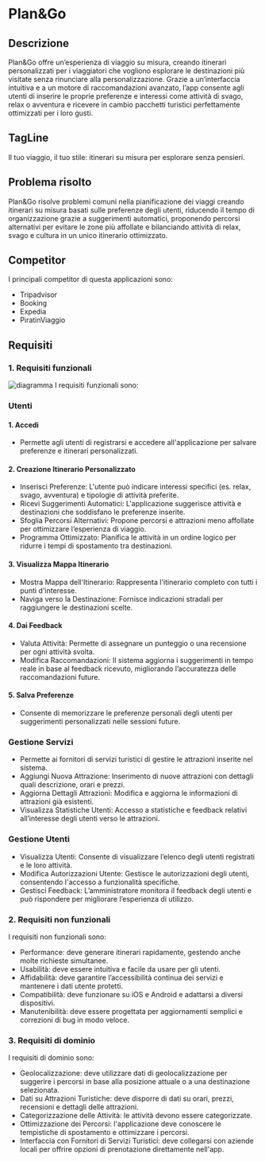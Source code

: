 # Plan&Go
## Descrizione
Plan&Go offre un’esperienza di viaggio su misura, creando itinerari personalizzati per i viaggiatori che vogliono esplorare le destinazioni più visitate senza rinunciare alla personalizzazione. Grazie a un’interfaccia intuitiva e a un motore di raccomandazioni avanzato, l’app consente agli utenti di inserire le proprie preferenze e interessi come attività di svago, relax o avventura e ricevere in cambio pacchetti turistici perfettamente ottimizzati per i loro gusti.
## TagLine
Il tuo viaggio, il tuo stile: itinerari su misura per esplorare senza pensieri.
## Problema risolto
Plan&Go risolve problemi comuni nella pianificazione dei viaggi creando itinerari su misura basati sulle preferenze degli utenti, riducendo il tempo di organizzazione grazie a suggerimenti automatici, proponendo percorsi alternativi per evitare le zone più affollate e bilanciando attività di relax, svago e cultura in un unico itinerario ottimizzato.
## Competitor
I principali competitor di questa applicazioni sono:
- Tripadvisor
- Booking
- Expedia
- PiratinViaggio
## Requisiti
### 1. Requisiti funzionali
![diagramma](https://github.com/user-attachments/assets/2b5347c2-55b7-4d9e-8dc9-cf182202b49c)
I requisiti funzionali sono: 
### Utenti 
#### 1. Accedi
- Permette agli utenti di registrarsi e accedere all'applicazione per salvare preferenze e itinerari personalizzati.
#### 2. Creazione Itinerario Personalizzato
- Inserisci Preferenze: L'utente può indicare interessi specifici (es. relax, svago, avventura) e tipologie di attività preferite.
- Ricevi Suggerimenti Automatici: L'applicazione suggerisce attività e destinazioni che soddisfano le preferenze inserite.
- Sfoglia Percorsi Alternativi: Propone percorsi e attrazioni meno affollate per ottimizzare l’esperienza di viaggio.
- Programma Ottimizzato: Pianifica le attività in un ordine logico per ridurre i tempi di spostamento tra destinazioni.
#### 3. Visualizza Mappa Itinerario
- Mostra Mappa dell'Itinerario: Rappresenta l'itinerario completo con tutti i punti d'interesse.
- Naviga verso la Destinazione: Fornisce indicazioni stradali per raggiungere le destinazioni scelte.
#### 4. Dai Feedback
- Valuta Attività: Permette di assegnare un punteggio o una recensione per ogni attività svolta.
- Modifica Raccomandazioni: Il sistema aggiorna i suggerimenti in tempo reale in base al feedback ricevuto, migliorando l’accuratezza delle raccomandazioni future.
#### 5. Salva Preferenze
- Consente di memorizzare le preferenze personali degli utenti per suggerimenti personalizzati nelle sessioni future.
### Gestione Servizi
- Permette ai fornitori di servizi turistici di gestire le attrazioni inserite nel sistema.
- Aggiungi Nuova Attrazione: Inserimento di nuove attrazioni con dettagli quali descrizione, orari e prezzi.
- Aggiorna Dettagli Attrazioni: Modifica e aggiorna le informazioni di attrazioni già esistenti.
- Visualizza Statistiche Utenti: Accesso a statistiche e feedback relativi all’interesse degli utenti verso le attrazioni.
### Gestione Utenti
- Visualizza Utenti: Consente di visualizzare l’elenco degli utenti registrati e le loro attività.
- Modifica Autorizzazioni Utente: Gestisce le autorizzazioni degli utenti, consentendo l'accesso a funzionalità specifiche.
- Gestisci Feedback: L’amministratore monitora il feedback degli utenti e può rispondere per migliorare l’esperienza di utilizzo.
### 2. Requisiti non funzionali 
I requisiti non funzionali sono:
- Performance: deve generare itinerari rapidamente, gestendo anche molte richieste simultanee.
- Usabilità: deve essere intuitiva e facile da usare per gli utenti.
- Affidabilità: deve garantire l’accessibilità continua dei servizi e mantenere i dati utente protetti.
- Compatibilità: deve funzionare su iOS e Android e adattarsi a diversi dispositivi.
- Manutenibilità: deve essere progettata per aggiornamenti semplici e correzioni di bug in modo veloce.
### 3. Requisiti di dominio
I requisiti di dominio sono:
- Geolocalizzazione: deve utilizzare dati di geolocalizzazione per suggerire i percorsi in base alla posizione attuale o a una destinazione selezionata.
- Dati su Attrazioni Turistiche: deve disporre di dati su orari, prezzi, recensioni e dettagli delle attrazioni.
- Categorizzazione delle Attività: le attività devono essere categorizzate. 
- Ottimizzazione dei Percorsi: l'applicazione deve conoscere le tempistiche di spostamento e ottimizzare i percorsi.
- Interfaccia con Fornitori di Servizi Turistici: deve collegarsi con aziende locali per offrire opzioni di prenotazione direttamente nell'app.
